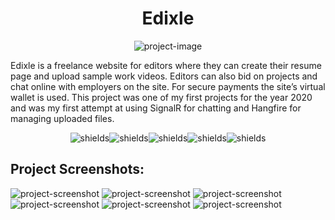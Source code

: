 <h1 align="center" id="title">Edixle</h1>

<p align="center"><img src="https://socialify.git.ci/mrgolabvand/Edixle/image?description=1&amp;descriptionEditable=ASP.NET%20Core%20Freelance%20Website&amp;font=Source%20Code%20Pro&amp;language=1&amp;name=1&amp;owner=1&amp;pattern=Charlie%20Brown&amp;theme=Auto" alt="project-image"></p>

<p id="description">Edixle is a freelance website for editors where they can create their resume page and upload sample work videos. Editors can also bid on projects and chat online with employers on the site. For secure payments the site’s virtual wallet is used. This project was one of my first projects for the year 2020 and was my first attempt at using SignalR for chatting and Hangfire for managing uploaded files.</p>

<p align="center"><img src="https://img.shields.io/badge/ASP.NET%20Core%20-%20%239500ba?style=for-the-badge&amp;logo=.NET" alt="shields"><img src="https://img.shields.io/badge/Razor%20Pages%20-%20%23b827db?style=for-the-badge&amp;logo=Blazor" alt="shields"><img src="https://img.shields.io/badge/SignalR%20-%20%232787db?style=for-the-badge" alt="shields"><img src="https://img.shields.io/badge/HangFire%20-%20%23d4284d?style=for-the-badge" alt="shields"><img src="https://img.shields.io/badge/Onion%20Architecture%20-%20%23d1f022?style=for-the-badge" alt="shields"></p>

<h2>Project Screenshots:</h2>

<img src="https://raw.githubusercontent.com/mrgolabvand/Edixle/master/s1.png" alt="project-screenshot">

<img src="https://raw.githubusercontent.com/mrgolabvand/Edixle/master/s2.png" alt="project-screenshot">

<img src="https://raw.githubusercontent.com/mrgolabvand/Edixle/master/s3.png" alt="project-screenshot">

<img src="https://raw.githubusercontent.com/mrgolabvand/Edixle/master/s4.png" alt="project-screenshot">

<img src="https://raw.githubusercontent.com/mrgolabvand/Edixle/master/s5.png" alt="project-screenshot">

<img src="https://raw.githubusercontent.com/mrgolabvand/Edixle/master/s6.png" alt="project-screenshot">

